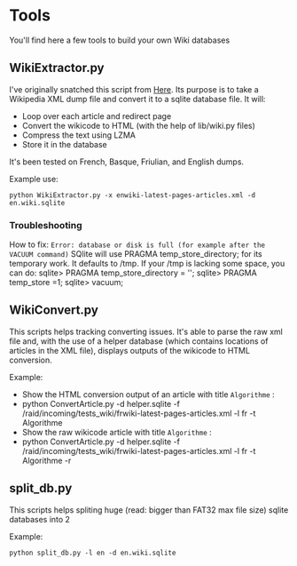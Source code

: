 # Tools

You'll find here a few tools to build your own Wiki databases

## WikiExtractor.py

I've originally snatched this script from [Here](http://medialab.di.unipi.it/wiki/Wikipedia_Extractor).
Its purpose is to take a Wikipedia XML dump file and convert it to a sqlite database file.
It will:
* Loop over each article and redirect page
* Convert the wikicode to HTML (with the help of lib/wiki<lang>.py files)
* Compress the text using LZMA
* Store it in the database

It's been tested on French, Basque, Friulian, and English dumps.

Example use:

    python WikiExtractor.py -x enwiki-latest-pages-articles.xml -d en.wiki.sqlite

### Troubleshooting

How to fix: `Error: database or disk is full (for example after the VACUUM command)`
SQlite will use PRAGMA temp_store_directory; for its temporary work. It defaults to /tmp.
If your /tmp is lacking some space, you can do:
    sqlite> PRAGMA temp_store_directory = '<some place with disk space>';
    sqlite> PRAGMA temp_store =1;
    sqlite> vacuum;

## WikiConvert.py

This scripts helps tracking converting issues. It's able to parse the raw xml file and, with the use of a helper database (which contains locations of articles in the XML file), displays outputs of the wikicode to HTML conversion.

Example:
* Show the HTML conversion output of an article with title `Algorithme` :
* 
    python ConvertArticle.py  -d helper.sqlite -f /raid/incoming/tests_wiki/frwiki-latest-pages-articles.xml -l fr -t Algorithme
* Show the raw wikicode article with title `Algorithme` :
* 
    python ConvertArticle.py  -d helper.sqlite -f /raid/incoming/tests_wiki/frwiki-latest-pages-articles.xml -l fr -t Algorithme -r

## split_db.py

This scripts helps spliting huge (read: bigger than FAT32 max file size) sqlite databases into 2

Example:

    python split_db.py -l en -d en.wiki.sqlite
